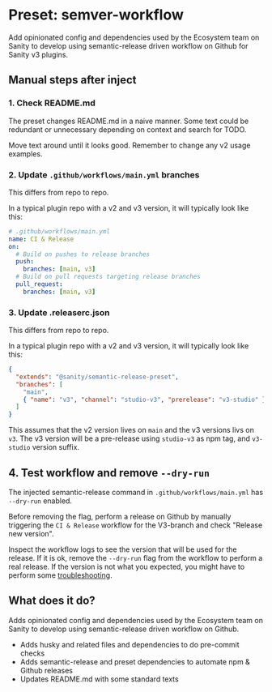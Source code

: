 # Preset: semver-workflow

Add opinionated config and dependencies used by the Ecosystem team on Sanity to develop using
semantic-release driven workflow on Github for Sanity v3 plugins.

## Manual steps after inject

### 1. Check README.md

The preset changes README.md in a naive manner. 
Some text could be redundant or unnecessary depending on context and search for TODO.

Move text around until it looks good. Remember to change any v2 usage examples.

### 2. Update `.github/workflows/main.yml` branches
This differs from repo to repo.

In a typical plugin repo with a v2 and v3 version, it will typically look like this:

```yml
# .github/workflows/main.yml
name: CI & Release
on:
  # Build on pushes to release branches
  push:
    branches: [main, v3]
  # Build on pull requests targeting release branches
  pull_request:
    branches: [main, v3]
```

### 3. Update .releaserc.json
This differs from repo to repo.

In a typical plugin repo with a v2 and v3 version, it will typically look like this:

```json
{
  "extends": "@sanity/semantic-release-preset",
  "branches": [
    "main",
    { "name": "v3", "channel": "studio-v3", "prerelease": "v3-studio" }
  ]
}
```

This assumes that the v2 version lives on `main` and the v3 versions livs on `v3`.
The v3 version will be a pre-release using `studio-v3` as npm tag, and `v3-studio` version suffix.

## 4. Test workflow and remove `--dry-run`

The injected semantic-release command in `.github/workflows/main.yml` has `--dry-run` enabled.

Before removing the flag, perform a release on Github by manually triggering the `CI & Release`
workflow for the V3-branch and check "Release new version".

Inspect the workflow logs to see the version that will be used for the release.
If it is ok, remove the `--dry-run` flag from the workflow to perform a real release.
If the version is not what you expected, you might have to perform some 
[troubleshooting](https://semantic-release.gitbook.io/semantic-release/support/troubleshooting).

## What does it do?

Adds opinionated config and dependencies used by the Ecosystem team on Sanity to develop using
semantic-release driven workflow on Github.

* Adds husky and related files and dependencies to do pre-commit checks
* Adds semantic-release and preset dependencies to automate npm & Github releases
* Updates README.md with some standard texts
